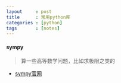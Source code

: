 ```yaml
---
layout     : post
title      : 常用python库
categories : [python]
tags       : [notes]
---
```


#### sympy
> 算一些高等数学问题，比如求极限之类的

- [sympy官网](http://www.sympy.org/zh/)
